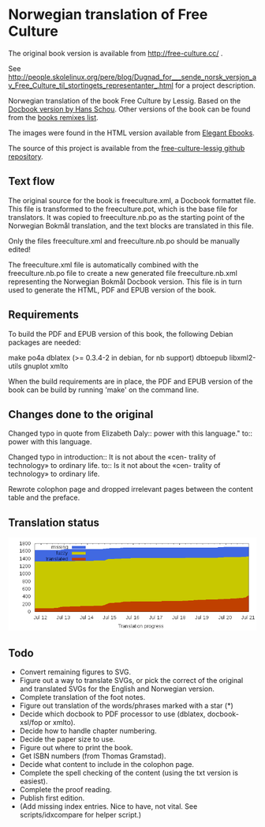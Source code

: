 Norwegian translation of Free Culture
=====================================

The original book version is available from http://free-culture.cc/ .

See
http://people.skolelinux.org/pere/blog/Dugnad_for___sende_norsk_versjon_av_Free_Culture_til_stortingets_representanter_.html
for a project description.

Norwegian translation of the book Free Culture by Lessig.  Based on
the <a href="http://www.sslug.dk/~chlor/lessig/">Docbook version by
Hans Schou</a>.  Other versions of the book can be found from the
<a href="http://free-culture.cc/remixes/">books remixes list</a>.

The images were found in the HTML version available from
<a href="http://www.ibiblio.org/ebooks/Lessig/index.html">Elegant
Ebooks</a>.

The source of this project is available from the
<a href="https://github.com/petterreinholdtsen/free-culture-lessig">free-culture-lessig
github repository</a>.


Text flow
---------

The original source for the book is freeculture.xml, a Docbook
formattet file.  This file is transformed to the freeculture.pot,
which is the base file for translators.  It was copied to
freeculture.nb.po as the starting point of the Norwegian Bokmål
translation, and the text blocks are translated in this file.

Only the files freeculture.xml and freeculture.nb.po should be
manually edited!

The freeculture.xml file is automatically combined with the
freeculture.nb.po file to create a new generated file
freeculture.nb.xml representing the Norwegian Bokmål Docbook version.
This file is in turn used to generate the HTML, PDF and EPUB version
of the book.

Requirements
------------

To build the PDF and EPUB version of this book, the following Debian
packages are needed:

  make
  po4a
  dblatex (>= 0.3.4-2 in debian, for nb support)
  dbtoepub
  libxml2-utils
  gnuplot
  xmlto

When the build requirements are in place, the PDF and EPUB version of
the book can be build by running 'make' on the command line.

Changes done to the original
----------------------------

Changed typo in quote from Elizabeth Daly::
  power with this language."
to::
  power with this language.

Changed typo in introduction::
  It is not about the «cen- trality of technology» to ordinary life.
to::
  Is it not about the «cen- trality of technology» to ordinary life.

Rewrote colophon page and dropped irrelevant pages between the content
table and the preface.


Translation status
------------------

<img src="https://github.com/petterreinholdtsen/free-culture-lessig/raw/master/progress.png">

Todo
----

 * Convert remaining figures to SVG.
 * Figure out a way to translate SVGs, or pick the correct of the
   original and translated SVGs for the English and Norwegian version.
 * Complete translation of the foot notes.
 * Figure out translation of the words/phrases marked with a star (*)
 * Decide which docbook to PDF processor to use (dblatex,
   docbook-xsl/fop or xmlto).
 * Decide how to handle chapter numbering.
 * Decide the paper size to use.
 * Figure out where to print the book.
 * Get ISBN numbers (from Thomas Gramstad).
 * Decide what content to include in the colophon page.
 * Complete the spell checking of the content (using the txt version
   is easiest).
 * Complete the proof reading.
 * Publish first edition.
 * (Add missing index entries.  Nice to have, not vital.  See
   scripts/idxcompare for helper script.)
